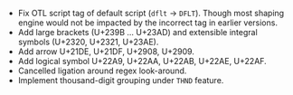  * Fix OTL script tag of default script (`dflt` -> `DFLT`). Though most shaping engine would not be impacted by the incorrect tag in earlier versions.
 * Add large brackets (U+239B ... U+23AD) and extensible integral symbols (U+2320, U+2321, U+23AE).
 * Add arrow U+21DE, U+21DF, U+2908, U+2909.
 * Add logical symbol U+22A9, U+22AA, U+22AB, U+22AE, U+22AF.
 * Cancelled ligation around regex look-around.
 * Implement thousand-digit grouping under `THND` feature.